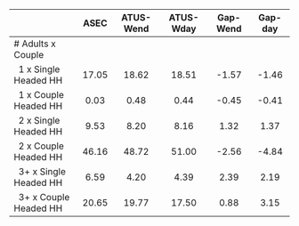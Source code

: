
|                      |         ASEC |    ATUS-Wend |    ATUS-Wday |     Gap-Wend |      Gap-day |
| -------------------- | :----------: | :----------: | :----------: | :----------: | :----------: |
| # Adults x Couple    |              |              |              |              |              |
| &nbsp;&nbsp;1 x Single Headed HH |        17.05 |        18.62 |        18.51 |        -1.57 |        -1.46 |
| &nbsp;&nbsp;1 x Couple Headed HH |         0.03 |         0.48 |         0.44 |        -0.45 |        -0.41 |
| &nbsp;&nbsp;2 x Single Headed HH |         9.53 |         8.20 |         8.16 |         1.32 |         1.37 |
| &nbsp;&nbsp;2 x Couple Headed HH |        46.16 |        48.72 |        51.00 |        -2.56 |        -4.84 |
| &nbsp;&nbsp;3+ x Single Headed HH |         6.59 |         4.20 |         4.39 |         2.39 |         2.19 |
| &nbsp;&nbsp;3+ x Couple Headed HH |        20.65 |        19.77 |        17.50 |         0.88 |         3.15 |

